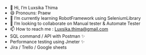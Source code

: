 - 👋 Hi, I’m Luxsika Thima
- 😄 Pronouns: Praew
- 🌱 I’m currently learning RobotFramework using SeleniumLibrary
- 💞️ I’m looking to collaborate on Manual tester & Automate Tester
- 📫 How to reach me : Luxsika.thima@gmail.com
- SQL command / API with Postman ✨
- Performance testing using Jmeter ✨
- Jira / Trello / Google sheets 


<!---
Praewsib/Praewsib is a ✨ special ✨ repository because its `README.md` (this file) appears on your GitHub profile.
You can click the Preview link to take a look at your changes.
--->
